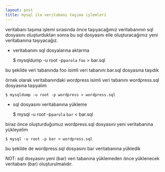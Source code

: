 ```yaml
---
layout: post
title: mysql ile veritabanı taşıma işlemleri
---
```


veritabanı taşıma işlemi sırasında önce taşıyacağımız veritabanının sql
dosyasını oluşturduktan sonra bu sql dosyasını elle oluşturacağımız yeni
veritabanına taşıyacağız.

- veritabanını sql dosyalarına aktarma

	$ mysqldump -u root -p`parola` `foo` > bar.sql

bu şekilde veri tabanında foo isimli veri tabanını bar.sql dosyasına taşıdık

örnek olarak veritabanındaki wordpress isimli veri tabanını wordpress.sql
dosyasına taşıyalım

	$ mysqldump -u root -p wordpress > wordpress.sql

- sql dosyasını veritabanına yükleme

	$ mysql -u root -p`parola` `bar` < bar.sql

biraz önce oluşturduğumuz wordpress.sql dosyasını yeni veritabanına yükleyelim

	$ mysql -u root -p bar < wordpress.sql

bu şekilde de wordpress.sql dosyasını bar veritabanına yükledik

NOT: sql dosyasını yeni (bar) veri tabanına yüklemeden önce
yüklenecek veritabanı (bar) oluşturulmalıdır.

